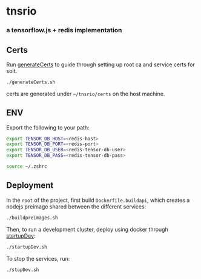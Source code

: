 # tnsrio

### a tensorflow.js + redis implementation

## Certs

Run [generateCerts](./generateCerts.sh) to guide through setting up root ca and service certs for solt.
```bash
./generateCerts.sh
```

certs are generated under `~/tnsrio/certs` on the host machine.


## ENV

Export the following to your path:
```bash
export TENSOR_DB_HOST=<redis-host>
export TENSOR_DB_PORT=<redis-port>
export TENSOR_DB_USER=<redis-tensor-db-user>
export TENSOR_DB_PASS=<redis-tensor-db-pass>

source ~/.zshrc
```


## Deployment

In the `root` of the project, first build `Dockerfile.buildapi`, which creates a nodejs preimage shared between the different services:
```bash
./buildpreimages.sh
```

Then, to run a development cluster, deploy using docker through [startupDev](./startupDev.sh):
```bash
./startupDev.sh
```

To stop the services, run:
```bash
./stopDev.sh
```